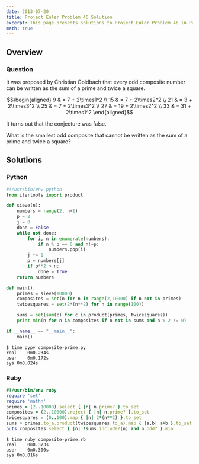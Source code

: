 ```yaml
---
date: 2013-07-20
title: Project Euler Problem 46 Solution
excerpt: This page presents solutions to Project Euler Problem 46 in Python and Ruby.
math: true
---
```



## Overview


### Question

It was proposed by Christian Goldbach that every odd composite number
can be written as the sum of a prime and twice a square.

$$\begin{aligned}
9 & = 7 + 2\times1^2 \\
15 & = 7 + 2\times2^2 \\
21 & = 3 + 2\times3^2 \\
25 & = 7 + 2\times3^2 \\
27 & = 19 + 2\times2^2 \\
33 & = 31 + 2\times1^2
\end{aligned}$$

It turns out that the conjecture was false.

What is the smallest odd composite that cannot be written as the sum of
a prime and twice a square?






## Solutions

### Python

```python
#!/usr/bin/env python
from itertools import product

def sieve(n):
    numbers = range(2, n+1)
    p = 2
    j = 0
    done = False
    while not done:
        for i, n in enumerate(numbers):
            if n % p == 0 and n!=p:
                numbers.pop(i)
        j += 1
        p = numbers[j]
        if p**2 > n:
            done = True
    return numbers

def main():
    primes = sieve(10000)
    composites = set(n for n in range(2,10000) if n not in primes)
    twicesquares = set(2*(n**2) for n in range(100))

    sums = set(sum(c) for c in product(primes, twicesquares))
    print min(n for n in composites if n not in sums and n % 2 != 0)

if __name__ == "__main__":
    main()
```


```
$ time pypy composite-prime.py
real	0m0.234s
user	0m0.172s
sys	0m0.024s
```



### Ruby

```ruby
#!/usr/bin/env ruby
require 'set'
require 'mathn'
primes = (2..10000).select { |n| n.prime? }.to_set
composites = (2..10000).reject { |n| n.prime? }.to_set
twicesquares = (0..100).map { |n| 2*(n**2) }.to_set
sums = primes.to_a.product(twicesquares.to_a).map { |a,b| a+b }.to_set
puts composites.select { |n| !sums.include?(n) and n.odd? }.min
```


```
$ time ruby composite-prime.rb
real	0m0.373s
user	0m0.300s
sys	0m0.016s
```


